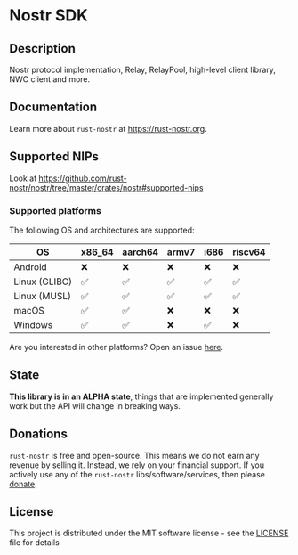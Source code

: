 # Nostr SDK

## Description

Nostr protocol implementation, Relay, RelayPool, high-level client library, NWC client and more.

## Documentation

Learn more about `rust-nostr` at <https://rust-nostr.org>.

## Supported NIPs

Look at <https://github.com/rust-nostr/nostr/tree/master/crates/nostr#supported-nips>

### Supported platforms

The following OS and architectures are supported:

| OS            | x86_64 | aarch64 | armv7 | i686 | riscv64 |
|---------------|--------|---------|-------|------|---------|
| Android       | ❌      | ❌       | ❌     | ❌    | ❌       |
| Linux (GLIBC) | ✅      | ✅       | ✅     | ✅    | ✅       |
| Linux (MUSL)  | ✅      | ✅       | ✅     | ✅    | ✅       |
| macOS         | ✅      | ✅       | ❌     | ❌    | ❌       |
| Windows       | ✅      | ✅       | ❌     | ✅    | ❌       |

Are you interested in other platforms? Open an issue [here](https://github.com/rust-nostr/nostr-sdk-ffi).

## State

**This library is in an ALPHA state**, things that are implemented generally work but the API will change in breaking ways.

## Donations

`rust-nostr` is free and open-source. This means we do not earn any revenue by selling it. Instead, we rely on your financial support. If you actively use any of the `rust-nostr` libs/software/services, then please [donate](https://rust-nostr.org/donate).

## License

This project is distributed under the MIT software license - see the [LICENSE](https://rust-nostr.org/license) file for details
